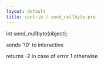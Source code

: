 ```yaml
---
layout: default
title: contrib / send_nullbyte.pre
---
```



int send_nullbyte(object);

sends '\0' to interactive

returns -2 in case of error
    1 otherwise
